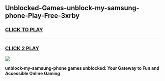 
## Unblocked-Games-unblock-my-samsung-phone-Play-Free-3xrby
<h3>
<a href="https://premium76.site?title=unblock-my-samsung-phone&ref=12A">CLICK TO PLAY</a></h3>
<hr>

<h3>
<a href="https://premium76.site?title=unblock-my-samsung-phone&ref=12A">CLICK 2 PLAY</a>
  
</h3>

<a href="https://premium76.site?title=unblock-my-samsung-phone&ref=12A"><img src="https://clearcache.store/games.png"></a>


**unblock-my-samsung-phone games unblocked: Your Gateway to Fun and Accessible Online Gaming**
